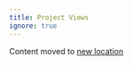 ```yaml
---
title: Project Views
ignore: true
---
```


Content moved to [new location]({{site.baseurl}}/Technical_Reference/views.html)
